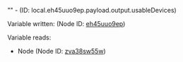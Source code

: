 "" - (ID: local.eh45uuo9ep.payload.output.usableDevices)

Variable written:
 (Node ID: [eh45uuo9ep](../nodes/eh45uuo9ep.md))

Variable reads:
* Node (Node ID: [zva38sw55w](../nodes/zva38sw55w.md))
